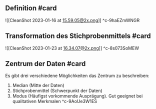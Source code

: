 ## Definition #card 
![[CleanShot 2023-01-16 at 15.59.05@2x.png]]
^c-9haEZmWNGR

##  Transformation des Stichprobenmittels #card 
![[CleanShot 2023-01-23 at 16.34.07@2x.png]]
^c-8s073SoMEW

## Zentrum der Daten  #card 
Es gibt drei verschiedene Möglichkeiten das Zentrum zu beschreiben:
1. Median (Mitte der Daten)
2. Stichprobenmittel (Schwerpunkt der Daten)
3. Modus (Häufigst vorkommende Ausprägung). Gut geeignet bei qualitativen Merkmalen
^c-9AoUe3W1ES
